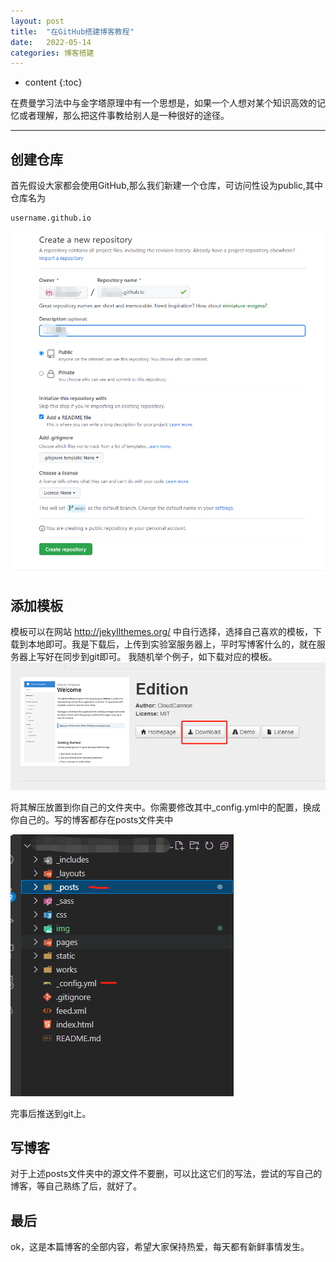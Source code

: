 ```yaml
---
layout: post
title:  "在GitHub搭建博客教程"
date:   2022-05-14
categories: 博客搭建
---
```

* content
{:toc}

在费曼学习法中与金字塔原理中有一个思想是，如果一个人想对某个知识高效的记忆或者理解，那么把这件事教给别人是一种很好的途径。

---
## 创建仓库
首先假设大家都会使用GitHub,那么我们新建一个仓库，可访问性设为public,其中仓库名为 
```
username.github.io
```
![创建仓库示意图](/img/2022-5-14/1.png)

## 添加模板
模板可以在网站 http://jekyllthemes.org/ 中自行选择，选择自己喜欢的模板，下载到本地即可。我是下载后，上传到实验室服务器上，平时写博客什么的，就在服务器上写好在同步到git即可。
我随机举个例子，如下载对应的模板。
![下载模板](/img/2022-5-14/2.png)

将其解压放置到你自己的文件夹中。你需要修改其中_config.yml中的配置，换成你自己的。写的博客都存在posts文件夹中

![文件目录](/img/2022-5-14/3.png)

完事后推送到git上。

## 写博客
对于上述posts文件夹中的源文件不要删，可以比这它们的写法，尝试的写自己的博客，等自己熟练了后，就好了。

## 最后
ok，这是本篇博客的全部内容，希望大家保持热爱，每天都有新鲜事情发生。
